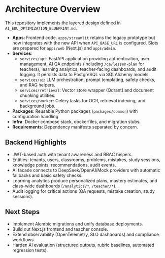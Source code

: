 # Architecture Overview

This repository implements the layered design defined in `AI_EDU_OPTIMIZATION_BLUEPRINT.md`.

- **Apps**: Frontend code. `apps/streamlit` retains the legacy prototype but now integrates with the new API when `API_BASE_URL` is configured. Slots are prepared for `apps/web` (Next.js) and `apps/admin`.
- **Services**:
  - `services/api`: FastAPI application providing authentication, user management, AI QA endpoints (including `/qa/lesson-plan` for teachers), learning analytics, teacher-facing dashboards, and audit logging. It persists data to PostgreSQL via SQLAlchemy models.
  - `services/ai`: LLM orchestration, prompt templating, safety checks, and RAG helpers.
  - `services/retrieval`: Vector store wrapper (Qdrant) and document chunking utilities.
  - `services/worker`: Celery tasks for OCR, retrieval indexing, and background jobs.
- **Packages**: Reusable Python packages (`packages/common`) with configuration handling.
- **Infra**: Docker compose stack, dockerfiles, and migration stubs.
- **Requirements**: Dependency manifests separated by concern.

## Backend Highlights

- JWT-based auth with tenant awareness and RBAC helpers.
- Entities: tenants, users, classrooms, problems, mistakes, study sessions, knowledge points, recommendations, audit events.
- AI facade connects to DeepSeek/OpenAI/Mock providers with automatic fallbacks and basic safety checks.
- Learning analytics produce personalized plans, mastery estimates, and class-wide dashboards (`/analytics/*`, `/teacher/*`).
- Audit logging for critical actions (QA requests, mistake creation, study sessions).

## Next Steps

- Implement Alembic migrations and unify database deployments.
- Build out Next.js frontend and teacher console.
- Extend observability (OpenTelemetry, SLO dashboards) and compliance workflows.
- Harden AI evaluation (structured outputs, rubric baselines, automated regression tests).
